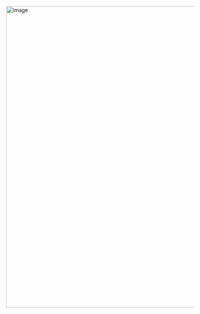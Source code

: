 <img width="564" height="808" alt="image" src="https://github.com/user-attachments/assets/b63c42f2-3b1b-4bad-8d1e-a7d593dc995b" />
